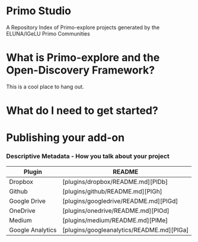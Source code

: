 # Primo Studio
A Repository Index of Primo-explore projects generated by the ELUNA/IGeLU Primo Communities

# What is Primo-explore and the Open-Discovery Framework?
This is a cool place to hang out.

# What do I need to get started?



# Publishing your add-on


### Descriptive Metadata - How you talk about your project

| Plugin | README |
| ------ | ------ |
| Dropbox | [plugins/dropbox/README.md][PlDb] |
| Github | [plugins/github/README.md][PlGh] |
| Google Drive | [plugins/googledrive/README.md][PlGd] |
| OneDrive | [plugins/onedrive/README.md][PlOd] |
| Medium | [plugins/medium/README.md][PlMe] |
| Google Analytics | [plugins/googleanalytics/README.md][PlGa] |
